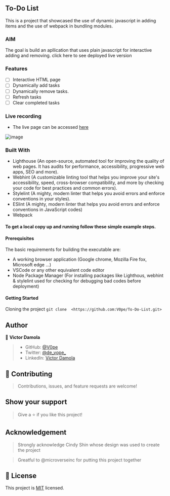 ## To-Do List
This is a project that showcased the use of dynamic javascript in adding items and the use of webpack in bundling modules. 

### AIM
The goal is build an apllication that uses plain javascript for interactive adding and removing. 
click here to see deployed live version

### Features 
- [ ] Interactive HTML page
- [ ] Dynamically add tasks
- [ ] Dynamically remove tasks.
- [ ] Refresh tasks
- [ ] Clear completed tasks

### Live recording
- The live page can be accessed [here](https://v0pe.github.io/TO-DO-LIST/)

![image](https://user-images.githubusercontent.com/61356487/165974075-47909341-ece0-4e5f-902a-29dc6c8c0899.png)


### Built With
- Lighthouse (An open-source, automated tool for improving the quality of web pages. It has audits for performance, accessibility, progressive web apps, SEO and more).
- Webhint (A customizable linting tool that helps you improve your site's accessibility, speed, cross-browser compatibility, and more by checking your code for best practices and common errors).
- Stylelint (A mighty, modern linter that helps you avoid errors and enforce conventions in your styles).
- ESlint (A mighty, modern linter that helps you avoid errors and enforce conventions in JavaScript codes)
- Webpack


#### To get a local copy up and running follow these simple example steps.

#### Prerequisites
The basic requirements for building the executable are:

- A working browser application (Google chrome, Mozilla Fire fox, Microsoft edge ...)
- VSCode or any other equivalent code editor
- Node Package Manager (For installing packages like Lighthous, webhint & stylelint used for checking for debugging bad codes before deployment)

#### Getting Started
Cloning the project `git clone  <https://github.com:V0pe/To-Do-List.git>`

## Author

👤 **Victor Damola**

>- GitHub: [@V0pe](https://github.com/V0pe)
>- Twitter: [@de_vope_](https://twitter.com/de_vope)
>- LinkedIn: [Victor Damola](https://linkedin.com/in/victor-damola-aderibigbe-27931ab0)

## 🤝 Contributing

>Contributions, issues, and feature requests are welcome!

## Show your support

>Give a ⭐️ if you like this project!

## Acknowledgement

>Strongly acknowledge Cindy Shin whose design was used to create the project

>Greatful to @microverseinc for putting this project together

## 📝 License

This project is [MIT](./MIT.md) licensed.
